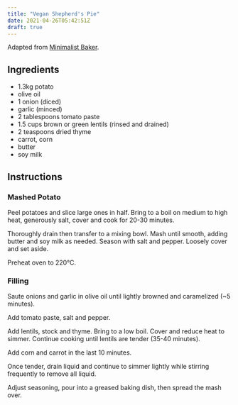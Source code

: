 ```yaml
---
title: "Vegan Shepherd's Pie"
date: 2021-04-26T05:42:51Z
draft: true
---
```


Adapted from [Minimalist Baker](https://minimalistbaker.com/1-hour-vegan-shepherds-pie/).

## Ingredients

- 1.3kg potato
- olive oil
- 1 onion (diced)
- garlic (minced)
- 2 tablespoons tomato paste
- 1.5 cups brown or green lentils (rinsed and drained)
- 2 teaspoons dried thyme
- carrot, corn
- butter
- soy milk

## Instructions

### Mashed Potato

Peel potatoes and slice large ones in half. Bring to a boil on medium to high heat, generously salt, cover and cook for 20-30 minutes.

Thoroughly drain then transfer to a mixing bowl. Mash until smooth, adding butter and soy milk as needed. Season with salt and pepper. Loosely cover and set aside.

Preheat oven to 220°C.

### Filling

Saute onions and garlic in olive oil until lightly browned and caramelized (~5 minutes).

Add tomato paste, salt and pepper.

Add lentils, stock and thyme. Bring to a low boil. Cover and reduce heat to simmer. Continue cooking until lentils are tender (35-40 minutes).

Add corn and carrot in the last 10 minutes.

Once tender, drain liquid and continue to simmer lightly while stirring frequently to remove all liquid.

Adjust seasoning, pour into a greased baking dish, then spread the mash over.
